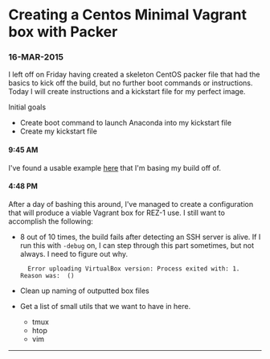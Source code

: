 # Creating a Centos Minimal Vagrant box with Packer

### 16-MAR-2015

I left off on Friday having created a skeleton CentOS packer file that had the basics to kick off the build, but no further boot commands or instructions.  Today I will create instructions and a kickstart file for my perfect image.

Initial goals

- Create boot command to launch Anaconda into my kickstart file
- Create my kickstart file

#### 9:45 AM

I've found a usable example [here](http://digitalsandwich.com/packer-built-centos-vagrant-base-box-automated-build/) that I'm basing my build off of.

#### 4:48 PM

After a day of bashing this around, I've managed to create a configuration that will produce a viable Vagrant box for REZ-1 use.  I still want to accomplish the following:

- 8 out of 10 times, the build fails after detecting an SSH server is alive.  If I run this with `-debug` on, I can step through this part sometimes, but not always. I need to figure out why.

        Error uploading VirtualBox version: Process exited with: 1. Reason was:  ()

- Clean up naming of outputted box files
- Get a list of small utils that we want to have in here.
    - tmux
    - htop
    - vim

----
